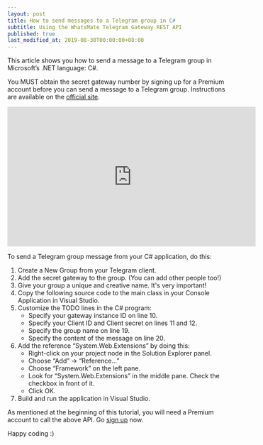 ```yaml
---
layout: post
title: How to send messages to a Telegram group in C#
subtitle: Using the WhatsMate Telegram Gateway REST API
published: true
last_modified_at: 2019-08-30T00:00:00+08:00
---
```


This article shows you how to send a message to a Telegram group in Microsoft’s .NET language: C#.

You MUST obtain the secret gateway number by signing up for a Premium account before you can send a message to a Telegram group. Instructions are available on the [official site](https://www.whatsmate.net/telegram-gateway-subscribe.html).


<iframe width="560" height="315" src="https://www.youtube.com/embed/r2SnHH2BTbY?rel=0&cc_load_policy=1" frameborder="0" allowfullscreen></iframe>


To send a Telegram group message from your C# application, do this:

1. Create a New Group from your Telegram client.
2. Add the secret gateway to the group. (You can add other people too!)
3. Give your group a unique and creative name. It's very important!
4. Copy the following source code to the main class in your Console Application in Visual Studio.  <script src="https://gist.github.com/whatsmate/fceaf6e6c260e731cc02ed839404fe01.js"></script>
5. Customize the TODO lines in the C# program:
   * Specify your gateway instance ID on line 10.
   * Specify your Client ID and Client secret on lines 11 and 12.
   * Specify the group name on line 19.
   * Specify the content of the message on line 20.
6. Add the reference “System.Web.Extensions” by doing this:
   * Right-click on your project node in the Solution Explorer panel.
   * Choose “Add” -> “Reference…”
   * Choose “Framework” on the left pane.
   * Look for “System.Web.Extensions” in the middle pane. Check the checkbox in front of it.
   * Click OK.
7. Build and run the application in Visual Studio.


As mentioned at the beginning of this tutorial, you will need a Premium account to call the above API. Go [sign up](https://www.whatsmate.net/telegram-gateway-subscribe.html) now.


Happy coding :) 


<br>
<script async src="//pagead2.googlesyndication.com/pagead/js/adsbygoogle.js"></script>
<ins class="adsbygoogle"
     style="display:inline-block;width:728px;height:90px"
     data-ad-client="ca-pub-7383487179928477"
     data-ad-slot="6959057004"></ins>
<script>
(adsbygoogle = window.adsbygoogle || []).push({});
</script>
<br>

